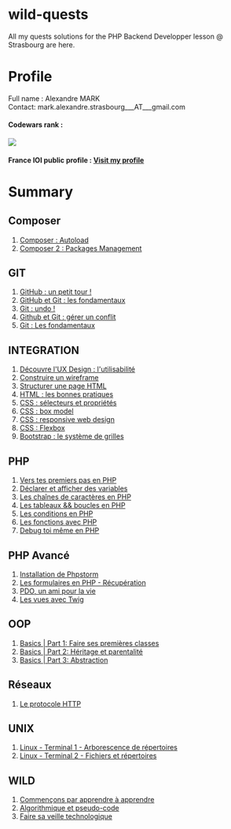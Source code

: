 # wild-quests
All my quests solutions for the PHP Backend Developper lesson @ Strasbourg are here.

<h1>Profile</h1>
<p>Full name : Alexandre MARK<br>
Contact: mark.alexandre.strasbourg___AT___gmail.com<br>
</p>

<h4>Codewars rank :</h4>
<a target="_blank" href="https://www.codewars.com/users/Mooks"><img src="https://www.codewars.com/users/Mooks/badges/large"/></a>

<h4>France IOI public profile :<span>
<a target="_blank" href="http://www.france-ioi.org/user/perso.php?sLogin=mooks">Visit my profile</a></h4>

<h1>Summary</h1>

<h2>Composer</h2>
<ol>
  <li><a href="https://github.com/Moxymore67/wild-quests/tree/master/composer/01">
    Composer : Autoload</a>
  </li>
  <li><a href="https://github.com/Moxymore67/wild-quests/tree/master/composer/02">
    Composer 2 : Packages Management</a>
  </li>
</ol>

<h2>GIT</h2>
<ol>
  <li><a href="https://github.com/Moxymore67/wild-quests/blob/master/git/01/">
    GitHub : un petit tour !</a>
  </li>
  <li><a href="https://github.com/Moxymore67/wild-quests/blob/master/git/02/">
    GitHub et Git : les fondamentaux</a>
  </li>
  <li><a href="https://github.com/Moxymore67/wild-quests/blob/master/git/03/">
    Git : undo !</a>
  </li>
  <li><a href="https://github.com/Moxymore67/wild-quests/blob/master/git/04/">
    Github et Git : gérer un conflit</a>
  </li>
  <li><a href="https://github.com/Moxymore67/wild-quests/blob/master/git/Fondamentaux/">
      Git : Les fondamentaux</a>
  </li>
</ol>

<h2>INTEGRATION</h2>
<ol>
  <li><a href="https://github.com/Moxymore67/wild-quests/blob/master/integration/01.txt">
    Découvre l'UX Design : l'utilisabilité</a>
  </li>
  <li><a href="https://github.com/Moxymore67/wild-quests/blob/master/integration/02.txt">
    Construire un wireframe</a>
  </li>
  <li><a href="https://github.com/Moxymore67/wild-quests/blob/master/integration/03.html">
    Structurer une page HTML</a>
  </li>
  <li><a href="https://github.com/Moxymore67/wild-quests/blob/master/integration/04.html">
    HTML : les bonnes pratiques</a>
  </li>
  <li><a href="https://github.com/Moxymore67/wild-quests/blob/master/integration/05.txt">
    CSS : sélecteurs et propriétés</a>
  </li>
  <li><a href="https://github.com/Moxymore67/wild-quests/blob/master/integration/06.txt">
    CSS : box model</a>
  </li>
  <li><a href="https://github.com/Moxymore67/wild-quests/blob/master/integration/07.txt">
    CSS : responsive web design</a>
  </li>
  <li><a href="https://github.com/Moxymore67/wild-quests/blob/master/integration/08.txt">
    CSS : Flexbox</a>
  </li>
  <li><a href="https://github.com/Moxymore67/wild-quests/blob/master/integration/09.html">
      Bootstrap : le système de grilles</a>
  </li>
</ol>

<h2>PHP</h2>
<ol>
  <li><a href="https://github.com/Moxymore67/wild-quests/blob/master/php/01.txt">
    Vers tes premiers pas en PHP</a>
  </li>
  <li><a href="https://github.com/Moxymore67/wild-quests/blob/master/php/02.php">
    Déclarer et afficher des variables</a>
  </li>
  <li><a href="https://github.com/Moxymore67/wild-quests/blob/master/php/03.php">
    Les chaînes de caractères en PHP</a>
  </li>
  <li><a href="https://github.com/Moxymore67/wild-quests/blob/master/php/04.php">
    Les tableaux && boucles en PHP</a>
  </li>
  <li><a href="https://github.com/Moxymore67/wild-quests/blob/master/php/05.php">
    Les conditions en PHP</a>
  </li>
  <li><a href="https://github.com/Moxymore67/wild-quests/blob/master/php/06.php">
    Les fonctions avec PHP</a>
  </li>
  <li><a href="https://github.com/Moxymore67/wild-quests/blob/master/php/07.php">
    Debug toi même en PHP</a>
  </li>
</ol>

<h2>PHP Avancé</h2>
<ol>
  <li><a href="https://github.com/Moxymore67/wild-quests/tree/master/php-avance/01">
    Installation de Phpstorm</a></li>
  <li><a href="https://github.com/Moxymore67/wild-quests/tree/master/php-avance/02">
    Les formulaires en PHP - Récupération</a></li>
  <li><a href="https://github.com/Moxymore67/wild-quests/tree/master/php-avance/pdo">
    PDO, un ami pour la vie</a></li>
  <li><a href="https://github.com/Moxymore67/wild-quests/tree/master/php-avance/Twig">
      Les vues avec Twig</a></li>
</ol>

<h2>OOP</h2>
<ol>
  <li><a href="https://github.com/Moxymore67/wild-quests/tree/master/oop/01">
  Basics | Part 1: Faire ses premières classes</a></li>
  <li><a href="https://github.com/Moxymore67/wild-quests/tree/master/oop/02">
    Basics | Part 2: Héritage et parentalité</a></li>
  <li><a href="https://github.com/Moxymore67/wild-quests/tree/master/oop/03">
  Basics | Part 3: Abstraction</a></li>
</ol>

<h2>Réseaux</h2>
<ol>
  <li><a href="https://github.com/Moxymore67/wild-quests/tree/master/reseau">
  Le protocole HTTP</a></li>
</ol>

<h2>UNIX</h2>
<ol>
  <li><a href="https://github.com/Moxymore67/wild-quests/blob/master/unix/01.txt">
    Linux - Terminal 1 - Arborescence de répertoires</a>
  </li>
  <li><a href="https://github.com/Moxymore67/wild-quests/blob/master/unix/02.txt">
    Linux - Terminal 2 - Fichiers et répertoires</a>
  </li>
</ol>

<h2>WILD</h2>
<ol>
  <li><a href="https://github.com/Moxymore67/wild-quests/blob/master/wild/01.txt">
    Commençons par apprendre à apprendre</a>
  </li>   
  <li><a href="https://github.com/Moxymore67/wild-quests/blob/master/wild/02.txt">
    Algorithmique et pseudo-code</a>
  </li>
  <li><a href="https://github.com/Moxymore67/wild-quests/blob/master/wild/03.txt">
    Faire sa veille technologique</a>
  </li>
</ol>

